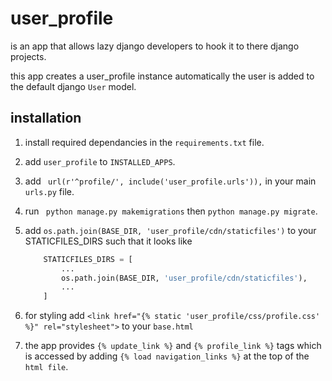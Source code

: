 # user_profile
is an app that allows lazy django developers to hook it to there django projects.

this app creates a user_profile instance automatically the user is added to the default django ```User``` model.

## installation
1. install required dependancies in the ```requirements.txt``` file.

2. add ```user_profile``` to ```INSTALLED_APPS```.

3. add ``` url(r'^profile/', include('user_profile.urls')),``` in your main ```urls.py``` file.

4. run ``` python manage.py makemigrations``` then ```python manage.py migrate```.

5. add ```os.path.join(BASE_DIR, 'user_profile/cdn/staticfiles')``` to your STATICFILES_DIRS such that
   it looks like
   ```python
       STATICFILES_DIRS = [
           ...
           os.path.join(BASE_DIR, 'user_profile/cdn/staticfiles'),
           ...
       ]
   ```

6. for styling add ```<link href="{% static 'user_profile/css/profile.css' %}" rel="stylesheet">``` to your ```base.html```

7. the app provides ```{% update_link %}``` and ```{% profile_link %}``` tags which is accessed by adding ```{% load navigation_links %}``` at the top of the ```html file```.





